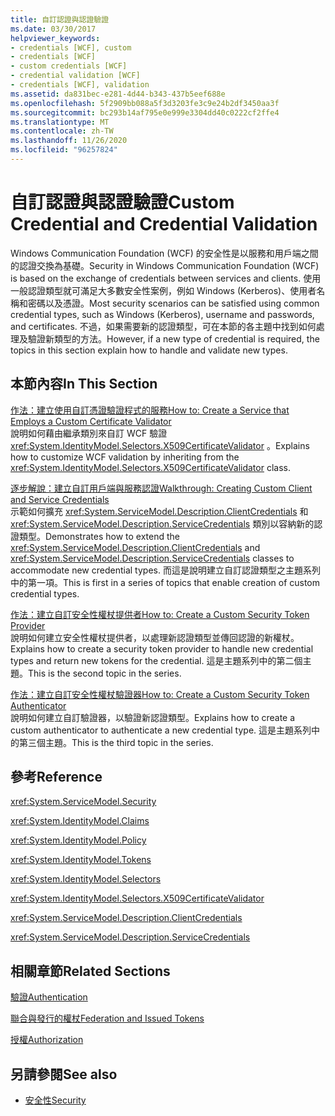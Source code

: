 ```yaml
---
title: 自訂認證與認證驗證
ms.date: 03/30/2017
helpviewer_keywords:
- credentials [WCF], custom
- credentials [WCF]
- custom credentials [WCF]
- credential validation [WCF]
- credentials [WCF], validation
ms.assetid: da831bec-e281-4d44-b343-437b5eef688e
ms.openlocfilehash: 5f2909bb088a5f3d3203fe3c9e24b2df3450aa3f
ms.sourcegitcommit: bc293b14af795e0e999e3304dd40c0222cf2ffe4
ms.translationtype: MT
ms.contentlocale: zh-TW
ms.lasthandoff: 11/26/2020
ms.locfileid: "96257824"
---
```

# <a name="custom-credential-and-credential-validation"></a><span data-ttu-id="17cd4-102">自訂認證與認證驗證</span><span class="sxs-lookup"><span data-stu-id="17cd4-102">Custom Credential and Credential Validation</span></span>

<span data-ttu-id="17cd4-103">Windows Communication Foundation (WCF) 的安全性是以服務和用戶端之間的認證交換為基礎。</span><span class="sxs-lookup"><span data-stu-id="17cd4-103">Security in Windows Communication Foundation (WCF) is based on the exchange of credentials between services and clients.</span></span> <span data-ttu-id="17cd4-104">使用一般認證類型就可滿足大多數安全性案例，例如 Windows (Kerberos)、使用者名稱和密碼以及憑證。</span><span class="sxs-lookup"><span data-stu-id="17cd4-104">Most security scenarios can be satisfied using common credential types, such as Windows (Kerberos), username and passwords, and certificates.</span></span> <span data-ttu-id="17cd4-105">不過，如果需要新的認證類型，可在本節的各主題中找到如何處理及驗證新類型的方法。</span><span class="sxs-lookup"><span data-stu-id="17cd4-105">However, if a new type of credential is required, the topics in this section explain how to handle and validate new types.</span></span>  
  
## <a name="in-this-section"></a><span data-ttu-id="17cd4-106">本節內容</span><span class="sxs-lookup"><span data-stu-id="17cd4-106">In This Section</span></span>  

 [<span data-ttu-id="17cd4-107">作法：建立使用自訂憑證驗證程式的服務</span><span class="sxs-lookup"><span data-stu-id="17cd4-107">How to: Create a Service that Employs a Custom Certificate Validator</span></span>](how-to-create-a-service-that-employs-a-custom-certificate-validator.md)  
 <span data-ttu-id="17cd4-108">說明如何藉由繼承類別來自訂 WCF 驗證 <xref:System.IdentityModel.Selectors.X509CertificateValidator> 。</span><span class="sxs-lookup"><span data-stu-id="17cd4-108">Explains how to customize WCF validation by inheriting from the <xref:System.IdentityModel.Selectors.X509CertificateValidator> class.</span></span>  
  
 [<span data-ttu-id="17cd4-109">逐步解說：建立自訂用戶端與服務認證</span><span class="sxs-lookup"><span data-stu-id="17cd4-109">Walkthrough: Creating Custom Client and Service Credentials</span></span>](walkthrough-creating-custom-client-and-service-credentials.md)  
 <span data-ttu-id="17cd4-110">示範如何擴充 <xref:System.ServiceModel.Description.ClientCredentials> 和 <xref:System.ServiceModel.Description.ServiceCredentials> 類別以容納新的認證類型。</span><span class="sxs-lookup"><span data-stu-id="17cd4-110">Demonstrates how to extend the <xref:System.ServiceModel.Description.ClientCredentials> and <xref:System.ServiceModel.Description.ServiceCredentials> classes to accommodate new credential types.</span></span> <span data-ttu-id="17cd4-111">而這是說明建立自訂認證類型之主題系列中的第一項。</span><span class="sxs-lookup"><span data-stu-id="17cd4-111">This is first in a series of topics that enable creation of custom credential types.</span></span>  
  
 [<span data-ttu-id="17cd4-112">作法：建立自訂安全性權杖提供者</span><span class="sxs-lookup"><span data-stu-id="17cd4-112">How to: Create a Custom Security Token Provider</span></span>](how-to-create-a-custom-security-token-provider.md)  
 <span data-ttu-id="17cd4-113">說明如何建立安全性權杖提供者，以處理新認證類型並傳回認證的新權杖。</span><span class="sxs-lookup"><span data-stu-id="17cd4-113">Explains how to create a security token provider to handle new credential types and return new tokens for the credential.</span></span> <span data-ttu-id="17cd4-114">這是主題系列中的第二個主題。</span><span class="sxs-lookup"><span data-stu-id="17cd4-114">This is the second topic in the series.</span></span>  
  
 [<span data-ttu-id="17cd4-115">作法：建立自訂安全性權杖驗證器</span><span class="sxs-lookup"><span data-stu-id="17cd4-115">How to: Create a Custom Security Token Authenticator</span></span>](how-to-create-a-custom-security-token-authenticator.md)  
 <span data-ttu-id="17cd4-116">說明如何建立自訂驗證器，以驗證新認證類型。</span><span class="sxs-lookup"><span data-stu-id="17cd4-116">Explains how to create a custom authenticator to authenticate a new credential type.</span></span> <span data-ttu-id="17cd4-117">這是主題系列中的第三個主題。</span><span class="sxs-lookup"><span data-stu-id="17cd4-117">This is the third topic in the series.</span></span>  
  
## <a name="reference"></a><span data-ttu-id="17cd4-118">參考</span><span class="sxs-lookup"><span data-stu-id="17cd4-118">Reference</span></span>  

 <xref:System.ServiceModel.Security>  
  
 <xref:System.IdentityModel.Claims>  
  
 <xref:System.IdentityModel.Policy>  
  
 <xref:System.IdentityModel.Tokens>  
  
 <xref:System.IdentityModel.Selectors>  
  
 <xref:System.IdentityModel.Selectors.X509CertificateValidator>  
  
 <xref:System.ServiceModel.Description.ClientCredentials>  
  
 <xref:System.ServiceModel.Description.ServiceCredentials>  
  
## <a name="related-sections"></a><span data-ttu-id="17cd4-119">相關章節</span><span class="sxs-lookup"><span data-stu-id="17cd4-119">Related Sections</span></span>  

 [<span data-ttu-id="17cd4-120">驗證</span><span class="sxs-lookup"><span data-stu-id="17cd4-120">Authentication</span></span>](../feature-details/authentication-in-wcf.md)  
  
 [<span data-ttu-id="17cd4-121">聯合與發行的權杖</span><span class="sxs-lookup"><span data-stu-id="17cd4-121">Federation and Issued Tokens</span></span>](../feature-details/federation-and-issued-tokens.md)  
  
 [<span data-ttu-id="17cd4-122">授權</span><span class="sxs-lookup"><span data-stu-id="17cd4-122">Authorization</span></span>](../feature-details/authorization-in-wcf.md)  
  
## <a name="see-also"></a><span data-ttu-id="17cd4-123">另請參閱</span><span class="sxs-lookup"><span data-stu-id="17cd4-123">See also</span></span>

- [<span data-ttu-id="17cd4-124">安全性</span><span class="sxs-lookup"><span data-stu-id="17cd4-124">Security</span></span>](../feature-details/security.md)
